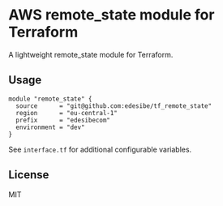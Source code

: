 # AWS remote_state module for Terraform
A lightweight remote_state module for Terraform.

## Usage
```
module "remote_state" {
  source      = "git@github.com:edesibe/tf_remote_state"
  region      = "eu-central-1"
  prefix      = "edesibecom"
  environment = "dev"
}
```
See `interface.tf` for additional configurable variables.

## License
MIT

